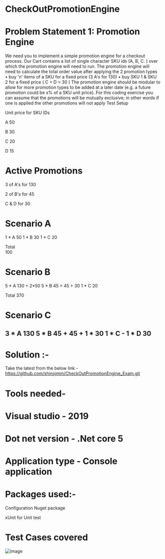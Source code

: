 # CheckOutPromotionEngine


# Problem Statement 1: Promotion Engine
We need you to implement a simple promotion engine for a checkout process. Our Cart contains a list of single character SKU ids (A, B, C.	) over which the promotion engine will need to run.
The promotion engine will need to calculate the total order value after applying the 2 promotion types
•	buy 'n' items of a SKU for a fixed price (3 A's for 130)
•	buy SKU 1 & SKU 2 for a fixed price ( C + D = 30 )
The promotion engine should be modular to allow for more promotion types to be added at a later date (e.g. a future promotion could be x% of a SKU unit price). For this coding exercise you can assume that the promotions will be mutually exclusive; in other words if one is applied the other promotions will not apply
Test Setup

Unit price for SKU IDs 

A	50

B	30

C	20

D	15

# Active Promotions
3 of A's for 130

2 of B's for 45 

C & D for 30

# Scenario A
1	* A	50
1	* B	30
1	* C	20

Total		
100
# Scenario	B	
5 * A		130 + 2*50
5 * B		45 + 45 + 30
1 * C		20

Total	370

# Scenario C
3	* A	130
5	* B	45 + 45 + 1 * 30
1	* C	-
1	* D	30
---------------------------------------------------------------------------------------------------------------------------------------------------------------------
# Solution :-

Take the latest from the below link - https://github.com/shinojmm/CheckOutPromotionEngine_Exam.git
# Tools needed-

# Visual studio - 2019
# Dot net version - .Net core 5
# Application type - Console application

# Packages used:-

Configuration Nuget package

xUnit for Unit test

# Test Cases covered
![image](https://user-images.githubusercontent.com/17158147/129192658-46415519-7470-4ec9-91bf-79c93a4eb07e.png)


 
